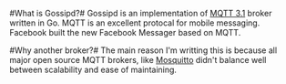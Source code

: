 #What is Gossipd?#
Gossipd is an implementation of [MQTT 3.1](http://public.dhe.ibm.com/software/dw/webservices/ws-mqtt/mqtt-v3r1.html) broker written in Go. MQTT is an excellent protocal for mobile messaging. Facebook built the new Facebook Messager based on MQTT. 

#Why another broker?#
The main reason I'm writting this is because all major open source MQTT brokers, like [Mosquitto](http://mosquitto.org/) didn't balance well between scalability and ease of maintaining.

